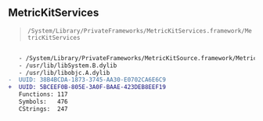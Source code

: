 ## MetricKitServices

> `/System/Library/PrivateFrameworks/MetricKitServices.framework/MetricKitServices`

```diff

   - /System/Library/PrivateFrameworks/MetricKitSource.framework/MetricKitSource
   - /usr/lib/libSystem.B.dylib
   - /usr/lib/libobjc.A.dylib
-  UUID: 38B4BCDA-1873-3745-AA30-E0702CA6E6C9
+  UUID: 5BCEEF0B-805E-3A0F-BAAE-423DEB8EEF19
   Functions: 117
   Symbols:   476
   CStrings:  247

```
